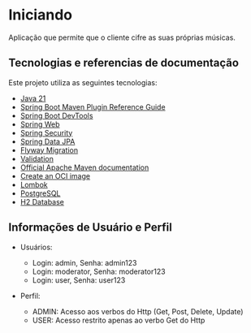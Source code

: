 # Iniciando

Aplicação que permite que o cliente cifre as suas próprias músicas.

## Tecnologias e referencias de documentação
Este projeto utiliza as seguintes tecnologias:

* [Java 21](https://www.oracle.com/br/java/)
* [Spring Boot Maven Plugin Reference Guide](https://docs.spring.io/spring-boot/docs/3.1.5/maven-plugin/reference/html/)
* [Spring Boot DevTools](https://docs.spring.io/spring-boot/docs/3.1.5/reference/htmlsingle/index.html#using.devtools)
* [Spring Web](https://docs.spring.io/spring-boot/docs/3.1.5/reference/htmlsingle/index.html#web)
* [Spring Security](https://docs.spring.io/spring-boot/docs/3.1.5/reference/htmlsingle/index.html#web.security)
* [Spring Data JPA](https://docs.spring.io/spring-boot/docs/3.1.5/reference/htmlsingle/index.html#data.sql.jpa-and-spring-data)
* [Flyway Migration](https://docs.spring.io/spring-boot/docs/3.1.5/reference/htmlsingle/index.html#howto.data-initialization.migration-tool.flyway)
* [Validation](https://docs.spring.io/spring-boot/docs/3.1.5/reference/htmlsingle/index.html#io.validation)
* [Official Apache Maven documentation](https://maven.apache.org/guides/index.html)
* [Create an OCI image](https://docs.spring.io/spring-boot/docs/3.1.5/maven-plugin/reference/html/#build-image)
* [Lombok](https://projectlombok.org/)
* [PostgreSQL](https://www.postgresql.org/docs/current/release-16.html)
* [H2 Database](https://www.h2database.com/html/main.html)

## Informações de Usuário e Perfil

- Usuários:
    * Login: admin, Senha: admin123
    * Login: moderator, Senha: moderator123
    * Login: user, Senha: user123

- Perfil:
    * ADMIN: Acesso aos verbos do Http (Get, Post, Delete, Update)
    * USER: Acesso restrito apenas ao verbo Get do Http
